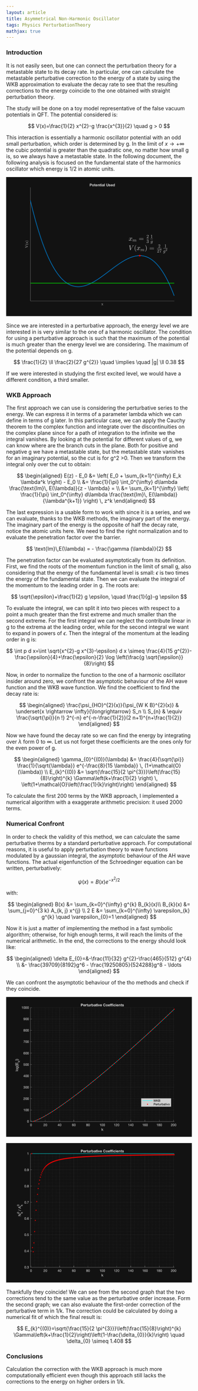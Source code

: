 ```yaml
---
layout: article
title: Asymmetrical Non-Harmonic Oscillator
tags: Physics PerturbationTheory
mathjax: true
---
```


### Introduction ###

It is not easily seen, but one can connect the perturbation theory for a metastable state to its decay rate. In particular, one can calculate the metastable perturbative correction to the energy of a state by using the WKB approximation to evaluate the decay rate to see that the resulting corrections to the energy coincide to the one obtained with straight perturbation theory.

The study will be done on a toy model representative of the false vacuum potentials in QFT. The potential considered is:

$$
V(x)=\frac{1}{2} x^{2}-g \frac{x^{3}}{2} \quad g > 0
$$

This interaction is essentially a harmonic oscillator potential with an odd small perturbation, which order is determined by g. In the limit of $x \rightarrow + \infty$ the cubic potential is greater than the quadratic one, no matter how small g is, so we always have a metastable state.
In the following document, the following analysis is focused on the fundamental state of the harmonics oscillator which energy is 1/2 in atomic units.

![Cubic Potential](/assets/images/posts/black_potential.png)

Since we are interested in a perturbative approach, the energy level we are interested in is very similar to the one of a harmonic oscillator. The condition for using a perturbative approach is such that the maximum of the potential is much greater than the energy level we are considering. The maximum of the potential depends on g.

$$
\frac{1}{2} \ll \frac{2}{27 g^{2}} \quad \implies \quad |g| \ll 0.38
$$

If we were interested in studying the first excited level, we would have a different condition, a third smaller.

### WKB Approach ###

The first approach we can use is considering the perturbative series to the energy. We can express it in terms of a parameter lambda which we can define in terms of g later. In this particular case, we can apply the Cauchy theorem to the complex function and integrate over the discontinuities on the complex plane since for a path of integration to the infinite we the integral vanishes. By looking at the potential for different values of g, we can know where are the branch cuts in the plane. Both for positive and negative g we have a metastable state, but the metastable state vanishes for an imaginary potential, so the cut is for g^2 >0.
Then we transform the integral only over the cut to obtain:

$$
\begin{aligned}
E(z) - E_0 &= \left( E_0 + \sum_{k=1}^{\infty} E_k \lambda^k \right) - E_0 \\
&= \frac{1}{\pi} \int_0^{\infty} d\lambda \frac{\text{Im}\, E(\lambda)}{z - \lambda} = \\
&= \sum_{k=1}^{\infty} \left( \frac{1}{\pi} \int_0^{\infty} d\lambda \frac{\text{Im}\, E(\lambda)}{\lambda^{k+1}} \right) \, z^k
\end{aligned}
$$

The last expression is a usable form to work with since it is a series, and we can evaluate, thanks to the WKB methods, the imaginary part of the energy. The imaginary part of the energy is the opposite of half the decay rate, notice the atomic units here. We need to find the right normalization and to evaluate the penetration factor over the barrier.

$$
\text{Im}\,E(\lambda) = - \frac{\gamma (\lambda)}{2}
$$

The penetration factor can be evaluated asymptotically from its definition. First, we find the roots of the momentum function in the limit of small g, also considering that the energy of the fundamental level is small: $\epsilon$ is two times the energy of the fundamental state. Then we can evaluate the integral of the momentum to the leading order in g. The roots are:

$$
\sqrt{\epsilon}+\frac{1}{2} g \epsilon, \quad \frac{1}{g}-g \epsilon
$$

To evaluate the integral, we can split it into two pieces with respect to a point a much greater than the first extreme and much smaller than the second extreme. For the first integral we can neglect the contribute linear in g to the extrema at the leading order, while for the second integral we want to expand in powers of $\epsilon$. Then the integral of the momentum at the leading order in g is:

$$
\int p d x=\int \sqrt{x^{2}-g x^{3}-\epsilon} d x \simeq \frac{4}{15 g^{2}}-\frac{\epsilon}{4}+\frac{\epsilon}{2} \log \left(\frac{g \sqrt{\epsilon}}{8}\right)
$$

Now, in order to normalize the function to the one of a harmonic oscillator insider around zero, we confront the asymptotic behaviour of the AH wave function and the WKB wave function. We find the coefficient to find the decay rate is:

$$
\begin{aligned}
  \frac{\psi_{HO}^{2}(x)}{\psi_{W K B}^{2}(x)} & \underset{x \rightarrow \infty}{\longrightarrow} S_n \\
  S_{n} & \equiv \frac{\sqrt{\pi}}{n !} 2^{-n} e^{-n-\frac{1}{2}}(2 n+1)^{n+\frac{1}{2}}
\end{aligned}
$$

Now we have found the decay rate so we can find the energy by integrating over $\lambda$ form 0 to $\infty$. Let us not forget these coefficients are the ones only for the even power of g.

$$
\begin{aligned}
  \gamma_{0}^{(0)}(\lambda) &= \frac{4}{\sqrt{\pi}} \frac{1}{\sqrt{\lambda}} e^{-\frac{8}{15 \lambda}} \, (1+\mathcal{O}(\lambda)) \\
  E_{k}^{(0)} &= \sqrt{\frac{15}{2 \pi^{3}}}\left(\frac{15}{8}\right)^{k} \Gamma\left(k+\frac{1}{2} \right) \, \left(1+\mathcal{O}\left(\frac{1}{k}\right)\right)
\end{aligned}
$$

To calculate the first 200 terms by the WKB approach, I implemented a numerical algorithm with a exaggerate arithmetic precision: it used 2000 terms.

### Numerical Confront ###

In order to check the validity of this method, we can calculate the same perturbative therms by a standard perturbative approach. For computational reasons, it is useful to apply perturbation theory to wave functions modulated by a gaussian integral, the asymptotic behaviour of the AH wave functions. The actual eigenfunction of the Schroedinger equation can be written, perturbatively:

$$
\psi(x)=B(x) e^{-x^{2} / 2}
$$

with:

$$
\begin{aligned}
B(x) &= \sum_{k=0}^{\infty} g^{k} B_{k}(x)\\
B_{k}(x) &= \sum_{j=0}^{3 k} A_{k, j} x^{j} \\
2 E &= \sum_{k=0}^{\infty} \varepsilon_{k} g^{k} \quad \varepsilon_{0}=1
\end{aligned}
$$

Now it is just a matter of implementing the method in a fast symbolic algorithm; otherwise, for high enough terms, it will reach the limits of the numerical arithmetic. In the end, the corrections to the energy should look like:

$$
\begin{aligned}
\delta E_{0}=&-\frac{11}{32} g^{2}-\frac{465}{512} g^{4} \\
&- \frac{39709}{8192}g^6 - \frac{19250805}{524288}g^8 - \ldots
\end{aligned}
$$

We can confront the asymptotic behaviour of the tho methods and check if they coincide.

![Confront between the two methods.](/assets/images/posts/black_perturbative_coeff_confront.png)

![Division between the coefficients](/assets/images/posts/black_perturbative_coeff_rapport.png)

Thankfully they coincide! We can see from the second graph that the two corrections tend to the same value as the perturbative order increase. Form the second graph; we can also evaluate the first-order correction of the perturbative term in 1/k. The correction could be calculated by doing a numerical fit of which the final result is:

$$
E_{k}^{(0)}=\sqrt{\frac{15}{2 \pi^{3}}}\left(\frac{15}{8}\right)^{k} \Gamma\left(k+\frac{1}{2}\right)\left(1-\frac{\delta_{0}}{k}\right) \quad \delta_{0} \simeq 1.408
$$

### Conclusions ###

Calculation the correction with the WKB approach is much more computationally efficient even though this approach still lacks the corrections to the energy on higher orders in 1/k.
